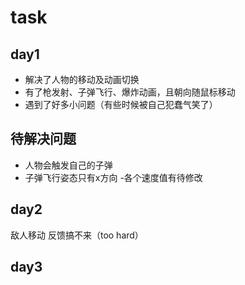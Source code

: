 # task
## day1
- 解决了人物的移动及动画切换
- 有了枪发射、子弹飞行、爆炸动画，且朝向随鼠标移动
- 遇到了好多小问题（有些时候被自己犯蠢气笑了）
## 待解决问题
- 人物会触发自己的子弹
- 子弹飞行姿态只有x方向
-各个速度值有待修改

## day2
敌人移动
反馈搞不来（too hard）

## day3
